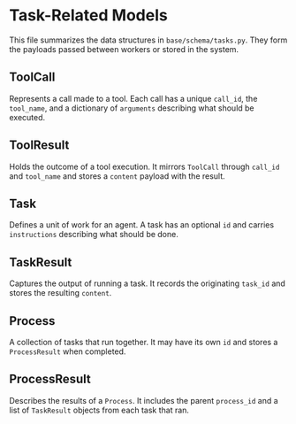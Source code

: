 # Task-Related Models

This file summarizes the data structures in `base/schema/tasks.py`. They form the payloads passed between workers or stored in the system.

## ToolCall

Represents a call made to a tool. Each call has a unique `call_id`, the `tool_name`, and a dictionary of `arguments` describing what should be executed.

## ToolResult

Holds the outcome of a tool execution. It mirrors `ToolCall` through `call_id` and `tool_name` and stores a `content` payload with the result.

## Task

Defines a unit of work for an agent. A task has an optional `id` and carries `instructions` describing what should be done.

## TaskResult

Captures the output of running a task. It records the originating `task_id` and stores the resulting `content`.

## Process

A collection of tasks that run together. It may have its own `id` and stores a `ProcessResult` when completed.

## ProcessResult

Describes the results of a `Process`. It includes the parent `process_id` and a list of `TaskResult` objects from each task that ran.
